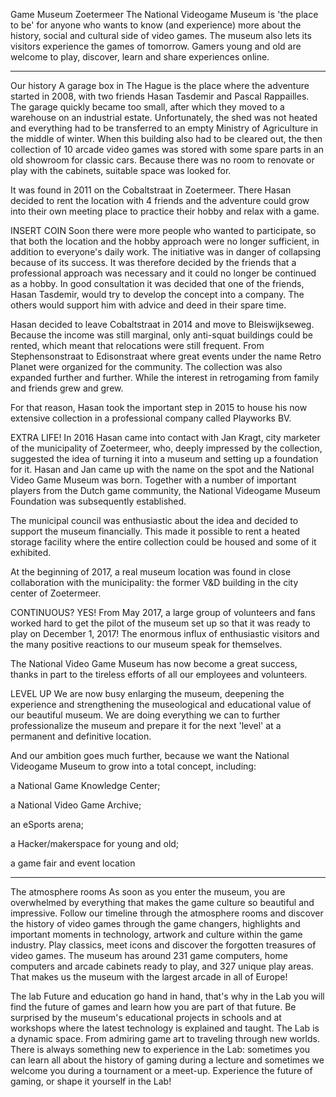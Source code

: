 Game Museum Zoetermeer
The National Videogame Museum is 'the place to be' for anyone who wants to know (and experience) more about the history, social and cultural side of video games. The museum also lets its visitors experience the games of tomorrow. Gamers young and old are welcome to play, discover, learn and share experiences online.

------------------------------------------------------------------------------
Our history
A garage box in The Hague is the place where the adventure started in 2008, with two friends Hasan Tasdemir and Pascal Rappailles. The garage quickly became too small, after which they moved to a warehouse on an industrial estate. Unfortunately, the shed was not heated and everything had to be transferred to an empty Ministry of Agriculture in the middle of winter. When this building also had to be cleared out, the then collection of 10 arcade video games was stored with some spare parts in an old showroom for classic cars. Because there was no room to renovate or play with the cabinets, suitable space was looked for.

 

It was found in 2011 on the Cobaltstraat in Zoetermeer. There Hasan decided to rent the location with 4 friends and the adventure could grow into their own meeting place to practice their hobby and relax with a game.

INSERT COIN
Soon there were more people who wanted to participate, so that both the location and the hobby approach were no longer sufficient, in addition to everyone's daily work. The initiative was in danger of collapsing because of its success. It was therefore decided by the friends that a professional approach was necessary and it could no longer be continued as a hobby. In good consultation it was decided that one of the friends, Hasan Tasdemir, would try to develop the concept into a company. The others would support him with advice and deed in their spare time.

 

Hasan decided to leave Cobaltstraat in 2014 and move to Bleiswijkseweg. Because the income was still marginal, only anti-squat buildings could be rented, which meant that relocations were still frequent. From Stephensonstraat to Edisonstraat where great events under the name Retro Planet were organized for the community. The collection was also expanded further and further. While the interest in retrogaming from family and friends grew and grew.

 

For that reason, Hasan took the important step in 2015 to house his now extensive collection in a professional company called Playworks BV.​


EXTRA LIFE!
In 2016 Hasan came into contact with Jan Kragt, city marketer of the municipality of Zoetermeer, who, deeply impressed by the collection, suggested the idea of ​​turning it into a museum and setting up a foundation for it. Hasan and Jan came up with the name on the spot and the National Video Game Museum was born. Together with a number of important players from the Dutch game community, the National Videogame Museum Foundation was subsequently established.

 

The municipal council was enthusiastic about the idea and decided to support the museum financially. This made it possible to rent a heated storage facility where the entire collection could be housed and some of it exhibited.

 

At the beginning of 2017, a real museum location was found in close collaboration with the municipality: the former V&D building in the city center of Zoetermeer.


CONTINUOUS? YES!
From May 2017, a large group of volunteers and fans worked hard to get the pilot of the museum set up so that it was ready to play on December 1, 2017! The enormous influx of enthusiastic visitors and the many positive reactions to our museum speak for themselves.

 

The National Video Game Museum has now become a great success, thanks in part to the tireless efforts of all our employees and volunteers.​


LEVEL UP
We are now busy enlarging the museum, deepening the experience and strengthening the museological and educational value of our beautiful museum. We are doing everything we can to further professionalize the museum and prepare it for the next 'level' at a permanent and definitive location.

 

And our ambition goes much further, because we want the National Videogame Museum to grow into a total concept, including:

a National Game Knowledge Center;

a National Video Game Archive;

an eSports arena;

a Hacker/makerspace for young and old;

a game fair and event location



-------------------------------------------------------------

The atmosphere rooms
As soon as you enter the museum, you are overwhelmed by everything that makes the game culture so beautiful and impressive. Follow our timeline through the atmosphere rooms and discover the history of video games through the game changers, highlights and important moments in technology, artwork and culture within the game industry. Play classics, meet icons and discover the forgotten treasures of video games. The museum has around 231 game computers, home computers and arcade cabinets ready to play, and 327 unique play areas. That makes us the museum with the largest arcade in all of Europe!

The lab
Future and education go hand in hand, that's why in the Lab you will find the future of games and learn how you are part of that future. Be surprised by the museum's educational projects in schools and at workshops where the latest technology is explained and taught. The Lab is a dynamic space. From admiring game art to traveling through new worlds. There is always something new to experience in the Lab: sometimes you can learn all about the history of gaming during a lecture and sometimes we welcome you during a tournament or a meet-up. Experience the future of gaming, or shape it yourself in the Lab!